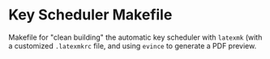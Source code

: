 # Key Scheduler Makefile
Makefile for "clean building" the automatic key scheduler with `latexmk` (with a customized `.latexmkrc` file, and using `evince` to generate a PDF preview.
